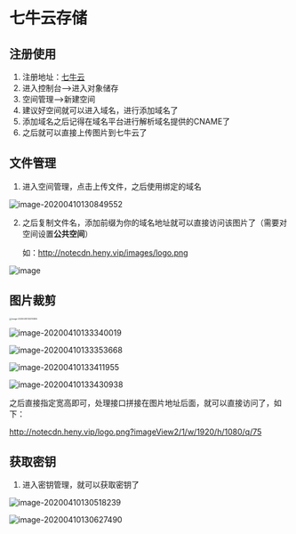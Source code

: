 # 七牛云存储

## 注册使用

1. 注册地址：[七牛云](https://portal.qiniu.com/signup)
2. 进入控制台-->进入对象储存
3. 空间管理-->新建空间
4. 建议好空间就可以进入域名，进行添加域名了
5. 添加域名之后记得在域名平台进行解析域名提供的CNAME了
6. 之后就可以直接上传图片到七牛云了

## 文件管理

1. 进入空间管理，点击上传文件，之后使用绑定的域名

![image-20200410130849552](http://notecdn.heny.vip/images/七牛云cdn加速图片_03.png)

2. 之后复制文件名，添加前缀为你的域名地址就可以直接访问该图片了（需要对空间设置**公共空间**）

   如：http://notecdn.heny.vip/images/logo.png

![image](http://notecdn.heny.vip/images/七牛云cdn加速图片_09.png)

## 图片裁剪

<img src="http://notecdn.heny.vip/images/七牛云cdn加速图片_04.png" alt="image-20200410133310805" style="zoom:25%;" />

![image-20200410133340019](http://notecdn.heny.vip/images/七牛云cdn加速图片_05.png)

![image-20200410133353668](http://notecdn.heny.vip/images/七牛云cdn加速图片_06.png)

![image-20200410133411955](http://notecdn.heny.vip/images/七牛云cdn加速图片_07.png)

![image-20200410133430938](http://notecdn.heny.vip/images/七牛云cdn加速图片_08.png)

之后直接指定宽高即可，处理接口拼接在图片地址后面，就可以直接访问了，如下：

http://notecdn.heny.vip/logo.png?imageView2/1/w/1920/h/1080/q/75

## 获取密钥

1. 进入密钥管理，就可以获取密钥了

![image-20200410130518239](http://notecdn.heny.vip/images/七牛云cdn加速图片_01.png)

![image-20200410130627490](http://notecdn.heny.vip/images/七牛云cdn加速图片_02.png)

## 

